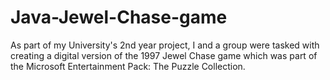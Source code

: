 # Java-Jewel-Chase-game
As part of my University's 2nd year project, I and a group were tasked with creating a digital version of the 1997 Jewel Chase game which was part of the Microsoft Entertainment Pack: The Puzzle Collection.
